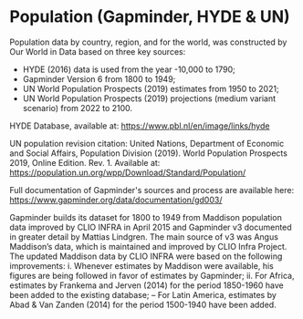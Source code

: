 # Population (Gapminder, HYDE & UN)

Population data by country, region, and for the world, was constructed by Our World in Data based on three key sources:

- HYDE (2016) data is used from the year -10,000 to 1790;
- Gapminder Version 6 from 1800 to 1949;
- UN World Population Prospects (2019) estimates from 1950 to 2021; 
- UN World Population Prospects (2019) projections (medium variant scenario) from 2022 to 2100.

HYDE Database, available at: https://www.pbl.nl/en/image/links/hyde

UN population revision citation:
United Nations, Department of Economic and Social Affairs, Population Division (2019). World Population Prospects 2019, Online Edition. Rev. 1. Available at: https://population.un.org/wpp/Download/Standard/Population/

Full documentation of Gapminder's sources and process are available here: https://www.gapminder.org/data/documentation/gd003/

Gapminder builds its dataset for 1800 to 1949 from Maddison population data improved by CLIO INFRA in April 2015 and Gapminder v3 documented in greater detail by Mattias Lindgren. The main source of v3 was Angus Maddison’s data, which is maintained and improved by CLIO Infra Project. The updated Maddison data by CLIO INFRA were based on the following improvements: i. Whenever estimates by Maddison were available, his figures are being followed in favor of estimates by Gapminder; ii. For Africa, estimates by Frankema and Jerven (2014) for the period 1850-1960 have been added to the existing database; – For Latin America, estimates by Abad & Van Zanden (2014) for the period 1500-1940 have been added.
